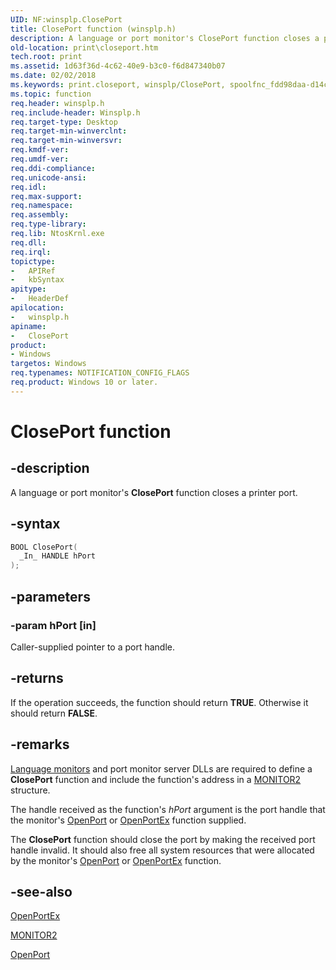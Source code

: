 ```yaml
---
UID: NF:winsplp.ClosePort
title: ClosePort function (winsplp.h)
description: A language or port monitor's ClosePort function closes a printer port.
old-location: print\closeport.htm
tech.root: print
ms.assetid: 1d63f36d-4c62-40e9-b3c0-f6d847340b07
ms.date: 02/02/2018
ms.keywords: print.closeport, winsplp/ClosePort, spoolfnc_fdd98daa-d14c-4534-a8c6-0070ccbbc3fe.xml, ClosePort, ClosePort function [Print Devices]
ms.topic: function
req.header: winsplp.h
req.include-header: Winsplp.h
req.target-type: Desktop
req.target-min-winverclnt:
req.target-min-winversvr:
req.kmdf-ver:
req.umdf-ver:
req.ddi-compliance:
req.unicode-ansi:
req.idl:
req.max-support:
req.namespace:
req.assembly:
req.type-library:
req.lib: NtosKrnl.exe
req.dll:
req.irql:
topictype:
-	APIRef
-	kbSyntax
apitype:
-	HeaderDef
apilocation:
-	winsplp.h
apiname:
-	ClosePort
product:
- Windows
targetos: Windows
req.typenames: NOTIFICATION_CONFIG_FLAGS
req.product: Windows 10 or later.
---
```


# ClosePort function


## -description


A language or port monitor's <b>ClosePort</b> function closes a printer port.


## -syntax


```cpp
BOOL ClosePort(
  _In_ HANDLE hPort
);
```


## -parameters




### -param hPort [in]

Caller-supplied pointer to a port handle.


## -returns



If the operation succeeds, the function should return <b>TRUE</b>. Otherwise it should return <b>FALSE</b>.




## -remarks




<a href="https://msdn.microsoft.com/26ba1c22-390a-4187-b67a-3f3497964f8e">Language monitors</a> and port monitor server DLLs are required to define a <b>ClosePort</b> function and include the function's address in a <a href="..\winsplp\ns-winsplp-_monitor2.md">MONITOR2</a> structure.

The handle received as the function's <i>hPort</i> argument is the port handle that the monitor's <a href="..\winsplp\nf-winsplp-openport.md">OpenPort</a> or <a href="https://msdn.microsoft.com/library/windows/hardware/ff559596">OpenPortEx</a> function supplied.

The <b>ClosePort</b> function should close the port by making the received port handle invalid. It should also free all system resources that were allocated by the monitor's <a href="..\winsplp\nf-winsplp-openport.md">OpenPort</a> or <a href="https://msdn.microsoft.com/library/windows/hardware/ff559596">OpenPortEx</a> function.




## -see-also

<a href="https://msdn.microsoft.com/library/windows/hardware/ff559596">OpenPortEx</a>



<a href="..\winsplp\ns-winsplp-_monitor2.md">MONITOR2</a>



<a href="..\winsplp\nf-winsplp-openport.md">OpenPort</a>



 

 


